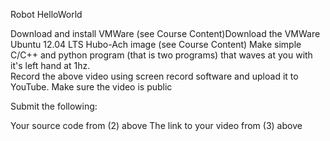 Robot HelloWorld

Download and install VMWare (see Course Content)Download the VMWare Ubuntu 12.04 LTS Hubo-Ach image (see Course Content)
Make simple C/C++ and python program (that is two programs) that waves at you with it's left hand at 1hz.  
Record the above video using screen record software and upload it to YouTube.  Make sure the video is public

Submit the following:

Your source code from (2) above
The link to your video from (3) above
